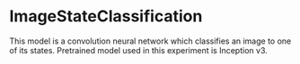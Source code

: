 # ImageStateClassification
This model is a convolution neural network which classifies an image to one of its states. Pretrained model used in this experiment is Inception v3. 

